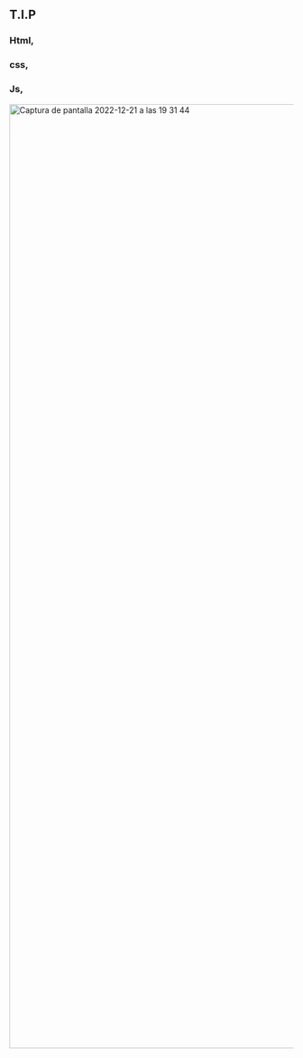 ## T.I.P
### Html,
### css,
### Js,


<img width="1672" alt="Captura de pantalla 2022-12-21 a las 19 31 44" src="https://user-images.githubusercontent.com/95493476/208978477-5886879b-44a4-422b-9414-9fce74d8062a.png">
